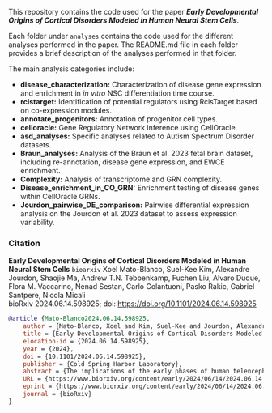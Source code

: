 This repository contains the code used for the paper **_Early Developmental Origins of Cortical Disorders Modeled in Human Neural Stem Cells_**.

Each folder under `analyses` contains the code used for the different analyses performed in the paper. The README.md file in each folder provides a brief description of the analyses performed in that folder.

The main analysis categories include:

* **disease_characterization:** Characterization of disease gene expression and enrichment in _in vitro_ NSC differentiation time course.
* **rcistarget:** Identification of potential regulators using RcisTarget based on co-expression modules.
* **annotate_progenitors:** Annotation of progenitor cell types.
* **celloracle:** Gene Regulatory Network inference using CellOracle.
* **asd_analyses:** Specific analyses related to Autism Spectrum Disorder datasets.
* **Braun_analyses:** Analysis of the Braun et al. 2023 fetal brain dataset, including re-annotation, disease gene expression, and EWCE enrichment.
* **Complexity:** Analysis of transcriptome and GRN complexity.
* **Disease_enrichment_in_CO_GRN:** Enrichment testing of disease genes within CellOracle GRNs.
* **Jourdon_pairwise_DE_comparison:** Pairwise differential expression analysis on the Jourdon et al. 2023 dataset to assess expression variability.

### Citation

**Early Developmental Origins of Cortical Disorders Modeled in Human Neural Stem Cells**  `bioarxiv`
Xoel Mato-Blanco, Suel-Kee Kim, Alexandre Jourdon, Shaojie Ma, Andrew T.N. Tebbenkamp, Fuchen Liu, Alvaro Duque, Flora M. Vaccarino, Nenad Sestan, Carlo Colantuoni, Pasko Rakic, Gabriel Santpere, Nicola Micali  
bioRxiv 2024.06.14.598925; doi: <https://doi.org/10.1101/2024.06.14.598925>

```bibtex
@article {Mato-Blanco2024.06.14.598925,
    author = {Mato-Blanco, Xoel and Kim, Suel-Kee and Jourdon, Alexandre and Ma, Shaojie and Tebbenkamp, Andrew T.N. and Liu, Fuchen and Duque, Alvaro and Vaccarino, Flora M. and Sestan, Nenad and Colantuoni, Carlo and Rakic, Pasko and Santpere, Gabriel and Micali, Nicola},
    title = {Early Developmental Origins of Cortical Disorders Modeled in Human Neural Stem Cells},
    elocation-id = {2024.06.14.598925},
    year = {2024},
    doi = {10.1101/2024.06.14.598925},
    publisher = {Cold Spring Harbor Laboratory},
    abstract = {The implications of the early phases of human telencephalic development, involving neural stem cells (NSCs), in the etiology of cortical disorders remain elusive. Here, we explored the expression dynamics of cortical and neuropsychiatric disorder-associated genes in datasets generated from human NSCs across telencephalic fate transitions in vitro and in vivo. We identified risk genes expressed in brain organizers and sequential gene regulatory networks across corticogenesis revealing disease-specific critical phases, when NSCs are more vulnerable to gene dysfunctions, and converging signaling across multiple diseases. Moreover, we simulated the impact of risk transcription factor (TF) depletions on different neural cell types spanning the developing human neocortex and observed a spatiotemporal-dependent effect for each perturbation. Finally, single-cell transcriptomics of newly generated autism-affected patient-derived NSCs in vitro revealed recurrent alterations of TFs orchestrating brain patterning and NSC lineage commitment. This work opens new perspectives to explore human brain dysfunctions at the early phases of development.One-sentence summary The temporal analysis of gene regulatory networks in human neural stem cells reveals multiple early critical phases associated with cortical disorders and neuropsychiatric traits.},
    URL = {https://www.biorxiv.org/content/early/2024/06/14/2024.06.14.598925},
    eprint = {https://www.biorxiv.org/content/early/2024/06/14/2024.06.14.598925.full.pdf},
    journal = {bioRxiv}
}
```
